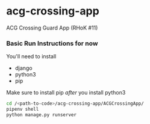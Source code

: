 # acg-crossing-app
ACG Crossing Guard App (RHoK #11)

### Basic Run Instructions for now

You'll need to install
- django
- python3
- pip

Make sure to install pip *after* you install python3

```bash
cd /<path-to-code>/acg-crossing-app/ACGCrossingApp/
pipenv shell
python manage.py runserver
```